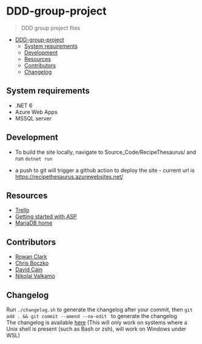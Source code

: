 # DDD-group-project
> DDD group project files

- [DDD-group-project](#ddd-group-project)
  - [System requirements](#system-requirements)
  - [Development](#development)
  - [Resources](#resources)
  - [Contributors](#contributors)
  - [Changelog](#changelog)

## System requirements

- .NET 6
- Azure Web Apps
- MSSQL server

## Development

- To build the site locally, navigate to Source_Code/RecipeThesaurus/ and run `dotnet run`

- a push to git will trigger a github action to deploy the site - current url is https://recipethesaurus.azurewebsites.net/

## Resources

- [Trello](https://trello.com/b/aTTXc03p/ddd-project)
- [Getting started with ASP](https://dotnet.microsoft.com/en-us/learn/aspnet)
- [MariaDB home](https://mariadb.org/)

## Contributors

- [Rowan Clark](https://github.com/crimsontome) 
- [Chris Boczko](https://github.com/admgecko)
- [David Cain](https://github.com/deev123)
- [Nikolai Valkamo](https://github.com/firefly599)

## Changelog

Run `./changelog.sh` to generate the changelog after your commit, then `git add . && git commit --amend --no-edit ` to generate the changelog  
The changelog is available [here](CHANGELOG) (This will only work on systems where a Unix shell is present (such as Bash or zsh), will work on Windows under WSL)

